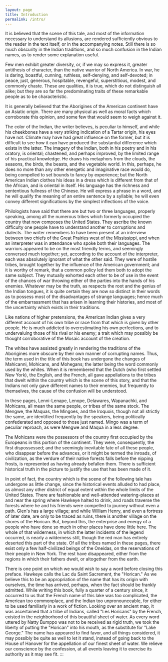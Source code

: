 ```yaml
---
layout: page
title: Introduction
permalink: /intro/
---
```


It is believed that the scene of this tale, and most of the information
necessary to understand its allusions, are rendered sufficiently obvious
to the reader in the text itself, or in the accompanying notes. Still
there is so much obscurity in the Indian traditions, and so much
confusion in the Indian names, as to render some explanation useful.

Few men exhibit greater diversity, or, if we may so express it, greater
antithesis of character, than the native warrior of North America. In
war, he is daring, boastful, cunning, ruthless, self-denying, and
self-devoted; in peace, just, generous, hospitable, revengeful,
superstitious, modest, and commonly chaste. These are qualities, it is
true, which do not distinguish all alike; but they are so far the
predominating traits of these remarkable people as to be characteristic.

It is generally believed that the Aborigines of the American continent
have an Asiatic origin. There are many physical as well as moral facts
which corroborate this opinion, and some few that would seem to weigh
against it.

The color of the Indian, the writer believes, is peculiar to himself,
and while his cheekbones have a very striking indication of a Tartar
origin, his eyes have not. Climate may have had great influence on the
former, but it is difficult to see how it can have produced the
substantial difference which exists in the latter. The imagery of the
Indian, both in his poetry and in his oratory, is oriental; chastened,
and perhaps improved, by the limited range of his practical knowledge.
He draws his metaphors from the clouds, the seasons, the birds, the
beasts, and the vegetable world. In this, perhaps, he does no more than
any other energetic and imaginative race would do, being compelled to
set bounds to fancy by experience; but the North American Indian clothes
his ideas in a dress which is different from that of the African, and is
oriental in itself. His language has the richness and sententious
fullness of the Chinese. He will express a phrase in a word, and he will
qualify the meaning of an entire sentence by a syllable; he will even
convey different significations by the simplest inflections of the
voice.

Philologists have said that there are but two or three languages,
properly speaking, among all the numerous tribes which formerly occupied
the country that now composes the United States. They ascribe the known
difficulty one people have to understand another to corruptions and
dialects. The writer remembers to have been present at an interview
between two chiefs of the Great Prairies west of the Mississippi, and
when an interpreter was in attendance who spoke both their languages.
The warriors appeared to be on the most friendly terms, and seemingly
conversed much together; yet, according to the account of the
interpreter, each was absolutely ignorant of what the other said. They
were of hostile tribes, brought together by the influence of the
American government; and it is worthy of remark, that a common policy
led them both to adopt the same subject. They mutually exhorted each
other to be of use in the event of the chances of war throwing either of
the parties into the hands of his enemies. Whatever may be the truth, as
respects the root and the genius of the Indian tongues, it is quite
certain they are now so distinct in their words as to possess most of
the disadvantages of strange languages; hence much of the embarrassment
that has arisen in learning their histories, and most of the uncertainty
which exists in their traditions.

Like nations of higher pretensions, the American Indian gives a very
different account of his own tribe or race from that which is given by
other people. He is much addicted to overestimating his own perfections,
and to undervaluing those of his rival or his enemy; a trait which may
possibly be thought corroborative of the Mosaic account of the creation.

The whites have assisted greatly in rendering the traditions of the
Aborigines more obscure by their own manner of corrupting names. Thus,
the term used in the title of this book has undergone the changes of
Mahicanni, Mohicans, and Mohegans; the latter being the word commonly
used by the whites. When it is remembered that the Dutch (who first
settled New York), the English, and the French, all gave appellations to
the tribes that dwelt within the country which is the scene of this
story, and that the Indians not only gave different names to their
enemies, but frequently to themselves, the cause of the confusion will
be understood.

In these pages, Lenni-Lenape, Lenope, Delawares, Wapanachki, and
Mohicans, all mean the same people, or tribes of the same stock. The
Mengwe, the Maquas, the Mingoes, and the Iroquois, though not all
strictly the same, are identified frequently by the speakers, being
politically confederated and opposed to those just named. Mingo was a
term of peculiar reproach, as were Mengwe and Maqua in a less degree.

The Mohicans were the possessors of the country first occupied by the
Europeans in this portion of the continent. They were, consequently, the
first dispossessed; and the seemingly inevitable fate of all these
people, who disappear before the advances, or it might be termed the
inroads, of civilization, as the verdure of their native forests falls
before the nipping frosts, is represented as having already befallen
them. There is sufficient historical truth in the picture to justify the
use that has been made of it.

In point of fact, the country which is the scene of the following tale
has undergone as little change, since the historical events alluded to
had place, as almost any other district of equal extent within the whole
limits of the United States. There are fashionable and well-attended
watering-places at and near the spring where Hawkeye halted to drink,
and roads traverse the forests where he and his friends were compelled
to journey without even a path. Glen's has a large village; and while
William Henry, and even a fortress of later date, are only to be traced
as ruins, there is another village on the shores of the Horican. But,
beyond this, the enterprise and energy of a people who have done so much
in other places have done little here. The whole of that wilderness, in
which the latter incidents of the legend occurred, is nearly a
wilderness still, though the red man has entirely deserted this part of
the state. Of all the tribes named in these pages, there exist only a
few half-civilized beings of the Oneidas, on the reservations of their
people in New York. The rest have disappeared, either from the regions
in which their fathers dwelt, or altogether from the earth.

There is one point on which we would wish to say a word before closing
this preface. Hawkeye calls the Lac du Saint Sacrement, the "Horican."
As we believe this to be an appropriation of the name that has its
origin with ourselves, the time has arrived, perhaps, when the fact
should be frankly admitted. While writing this book, fully a quarter of
a century since, it occurred to us that the French name of this lake was
too complicated, the American too commonplace, and the Indian too
unpronounceable, for either to be used familiarly in a work of fiction.
Looking over an ancient map, it was ascertained that a tribe of Indians,
called "Les Horicans" by the French, existed in the neighborhood of this
beautiful sheet of water. As every word uttered by Natty Bumppo was not
to be received as rigid truth, we took the liberty of putting the
"Horican" into his mouth, as the substitute for "Lake George." The name
has appeared to find favor, and all things considered, it may possibly
be quite as well to let it stand, instead of going back to the House of
Hanover for the appellation of our finest sheet of water. We relieve our
conscience by the confession, at all events leaving it to exercise its
authority as it may see fit.
:::
